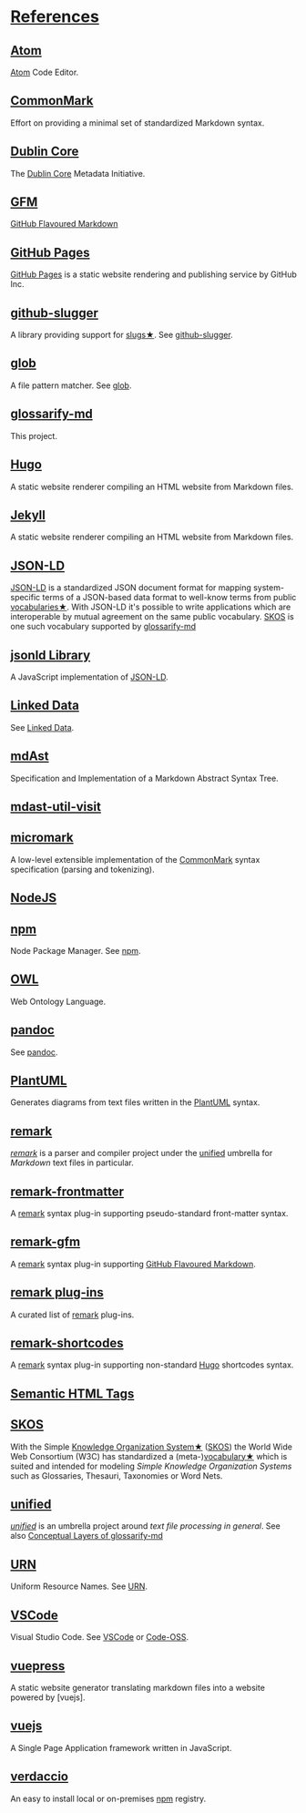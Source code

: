 # [References](#references)

## [Atom](#atom)

<!-- uri: https://atom.io -->

[Atom][1] Code Editor.

## [CommonMark](#commonmark)

<!-- uri: https://commonmark.org -->

Effort on providing a minimal set of standardized Markdown syntax.

## [Dublin Core](#dublin-core)

<!--
  uri: http://purl.org/dc/terms/
  aliases: 'DC, DublinCore, dc:'
-->

The [Dublin Core][2] Metadata Initiative.

## [GFM](#gfm)

<!--
  uri: https://github.github.com/gfm/
  aliases: GFM, GitHub Flavoured Markdown, GitHub Flavored Markdown
-->

[GitHub Flavoured Markdown][3]

## [GitHub Pages](#github-pages)

<!-- uri: https://pages.github.com/ -->

[GitHub Pages][4] is a static website rendering and publishing service by GitHub Inc.

## [github-slugger](#github-slugger)

<!-- uri: https://npmjs.com/package/github-slugger -->

A library providing support for [slugs★][5]. See [github-slugger][6].

## [glob](#glob)

<!-- uri: https://github.com/isaacs/node-glob#glob-primer -->

A file pattern matcher. See [glob][7].

## [glossarify-md](#glossarify-md)

<!-- uri: https://github.com/about-code/glossarify-md -->

This project.

## [Hugo](#hugo)

<!-- uri: https://gohugo.io -->

A static website renderer compiling an HTML website from Markdown files.

## [Jekyll](#jekyll)

<!-- uri: https://jekyllrb.com -->

A static website renderer compiling an HTML website from Markdown files.

## [JSON-LD](#json-ld)

<!--
  uri: https://json-ld.org
  aliases: JSON-LD Spec
-->

[JSON-LD][8] is a standardized JSON document format for mapping system-specific terms of a JSON-based data format to well-know terms from public [vocabularies★][9]. With JSON-LD it's possible to write applications which are interoperable by mutual agreement on the same public vocabulary. [SKOS][10] is one such vocabulary supported by [glossarify-md][11]

## [jsonld Library](#jsonld-library)

<!--
  uri: https://npmjs.com/package/jsonld
  aliases: jsonld
-->

A JavaScript implementation of [JSON-LD][8].

## [Linked Data](#linked-data)

<!--
  uri: https://www.w3.org/standards/semanticweb/ontology
  aliases: LD
-->

See [Linked Data][12].

## [mdAst](#mdast)

<!--
  uri: https://github.com/syntax-tree/mdast
  aliases: mdAST, mdast
-->

Specification and Implementation of a Markdown Abstract Syntax Tree.

## [mdast-util-visit](#mdast-util-visit)

<!-- uri: https://npmjs.com/package/mdast-util-visit -->

## [micromark](#micromark)

<!-- uri: https://github.com/micromark/ -->

A low-level extensible implementation of the [CommonMark][13] syntax specification (parsing and tokenizing).

## [NodeJS](#nodejs)

<!--
  uri: https://nodejs.org
  aliases: nodejs, node.js
-->

## [npm](#npm)

<!-- uri: https://npmjs.com -->

Node Package Manager. See [npm][14].

## [OWL](#owl)

<!-- uri: https://www.w3.org/TR/2012/REC-owl2-overview-20121211/ -->

Web Ontology Language.

## [pandoc](#pandoc)

<!-- uri: https://pandoc.org -->

See [pandoc][15].

## [PlantUML](#plantuml)

<!-- uri: https://plantuml.com -->

Generates diagrams from text files written in the [PlantUML][16] syntax.

## [remark](#remark)

<!-- uri: https://github.com/remarkjs/remark -->

*[remark][17]* is a parser and compiler project under the [unified][18] umbrella for *Markdown* text files in particular.

## [remark-frontmatter](#remark-frontmatter)

<!-- uri: https://npmjs.com/package/remark-frontmatter -->

A [remark][17] syntax plug-in supporting pseudo-standard front-matter syntax.

## [remark-gfm](#remark-gfm)

<!-- uri: https://npmjs.com/package/remark-gfm -->

A [remark][17] syntax plug-in supporting [GitHub Flavoured Markdown][3].

## [remark plug-ins](#remark-plug-ins)

<!--
uri: https://github.com/remarkjs/awesome-remark
aliases: remark plug-in ecosystem
-->

A curated list of [remark][17] plug-ins.

## [remark-shortcodes](#remark-shortcodes)

<!-- uri: https://www.npmjs.com/package/remark-shortcodes -->

A [remark][17] syntax plug-in supporting non-standard [Hugo][19] shortcodes syntax.

## [Semantic HTML Tags](#semantic-html-tags)

<!--
   uri: https://www.w3schools.com/html/html5_semantic_elements
   aliases: Semantic HTML elements
-->

## [SKOS](#skos)

<!-- uri: http://w3.org/skos/ -->

With the Simple [Knowledge Organization System★][20] ([SKOS][10]) the World Wide Web Consortium (W3C) has standardized a (meta-)[vocabulary★][9] which is suited and intended for modeling *Simple Knowledge Organization Systems* such as Glossaries, Thesauri, Taxonomies or Word Nets.

## [unified](#unified)

<!-- uri: https://unifiedjs.com -->

*[unified][18]* is an umbrella project around *text file processing in general*. See also [Conceptual Layers of glossarify-md][21]

## [URN](#urn)

<!-- uri: https://www.iana.org/assignments/urn-namespaces/urn-namespaces.xhtml -->

Uniform Resource Names. See [URN][22].

## [VSCode](#vscode)

<!-- uri: https://code.visualstudio.com -->

[Code-OSS]: https://github.com/microsoft/vscode

Visual Studio Code. See [VSCode][23] or [Code-OSS].

## [vuepress](#vuepress)

<!-- uri: https://vuepress.vuejs.org -->

A static website generator translating markdown files into a website powered by \[vuejs].

## [vuejs](#vuejs)

<!-- uri: https://vuejs.org -->

A Single Page Application framework written in JavaScript.

## [verdaccio](#verdaccio)

<!-- uri: https://npmjs.com/package/verdaccio -->

An easy to install local or on-premises [npm][14] registry.

[1]: https://atom.io "Atom Code Editor."

[2]: http://purl.org/dc/terms/ "The Dublin Core Metadata Initiative."

[3]: https://github.github.com/gfm/ "GitHub Flavoured Markdown"

[4]: https://pages.github.com/ "GitHub Pages is a static website rendering and publishing service by GitHub Inc."

[5]: ./glossary.md#slug "A slug is a URL-friendly identifier that can be used within URL fragments to address headings / sections on a page."

[6]: https://npmjs.com/package/github-slugger "A library providing support for slugs."

[7]: https://github.com/isaacs/node-glob#glob-primer "A file pattern matcher."

[8]: https://json-ld.org "JSON-LD is a standardized JSON document format for mapping system-specific terms of a JSON-based data format to well-know terms from public vocabularies."

[9]: ./glossary.md#vocabulary "A collection of terms which is uniquely identifiable."

[10]: http://w3.org/skos/ "With the Simple Knowledge Organization System (SKOS) the World Wide Web Consortium (W3C) has standardized a (meta-)vocabulary which is suited and intended for modeling Simple Knowledge Organization Systems such as Glossaries, Thesauri, Taxonomies or Word Nets."

[11]: https://github.com/about-code/glossarify-md "This project."

[12]: https://www.w3.org/standards/semanticweb/ontology "See Linked Data."

[13]: https://commonmark.org "Effort on providing a minimal set of standardized Markdown syntax."

[14]: https://npmjs.com "Node Package Manager."

[15]: https://pandoc.org "See pandoc."

[16]: https://plantuml.com "Generates diagrams from text files written in the PlantUML syntax."

[17]: https://github.com/remarkjs/remark "remark is a parser and compiler project under the unified umbrella for Markdown text files in particular."

[18]: https://unifiedjs.com "unified is an umbrella project around text file processing in general."

[19]: https://gohugo.io "A static website renderer compiling an HTML website from Markdown files."

[20]: ./glossary.md#kos---knowledge-organization-systems "Glossaries are considered a kind of Knowledge Organisation System (KOS) which organizes knowledge as a list of terms and term definitions."

[21]: ./conceptual-layers.md

[22]: https://www.iana.org/assignments/urn-namespaces/urn-namespaces.xhtml "Uniform Resource Names."

[23]: https://code.visualstudio.com "Visual Studio Code."
